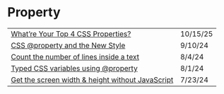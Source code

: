 # Property

|                                                                                                                                          |         |
| ---------------------------------------------------------------------------------------------------------------------------------------- | ------- |
| [What’re Your Top 4 CSS Properties?](https://app.daily.dev/posts/what-re-your-top-4-css-properties--v5iqg2ean)                           | 10/15/25 |
| [CSS @property and the New Style](https://app.daily.dev/posts/css-property-and-the-new-style-lb0txqq2g)                                  | 9/10/24 |
| [Count the number of lines inside a text](https://app.daily.dev/posts/count-the-number-of-lines-inside-a-text-yd6bhtp2j)                 | 8/4/24  |
| [Typed CSS variables using @property](https://app.daily.dev/posts/typed-css-variables-using-property-s922vkv4g)                          | 8/1/24  |
| [Get the screen width & height without JavaScript](https://app.daily.dev/posts/get-the-screen-width-height-without-javascript-ugq3rqgjv) | 7/23/24 |
